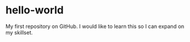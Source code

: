 # hello-world
My first repository on GitHub.
I would like to learn this so I can expand on my skillset. 
